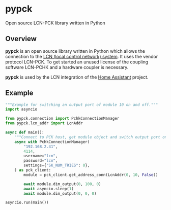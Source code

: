 # pypck

Open source LCN-PCK library written in Python

## Overview

**pypck** is an open source library written in Python which allows the connection to the [LCN (local control network) system](https://www.lcn.eu). It uses the vendor protocol LCN-PCK.
To get started an unused license of the coupling software LCN-PCHK and a hardware coupler is necessary.

**pypck** is used by the LCN integration of the [Home Assistant](https://home-assistant.io/) project.

## Example

```python
"""Example for switching an output port of module 10 on and off."""
import asyncio

from pypck.connection import PchkConnectionManager
from pypck.lcn_addr import LcnAddr

async def main():
    """Connect to PCK host, get module object and switch output port on and off."""
    async with PchkConnectionManager(
        "192.168.2.41",
        4114,
        username="lcn",
        password="lcn",
        settings={"SK_NUM_TRIES": 0},
    ) as pck_client:
        module = pck_client.get_address_conn(LcnAddr(0, 10, False))

        await module.dim_output(0, 100, 0)
        await asyncio.sleep(1)
        await module.dim_output(0, 0, 0)

asyncio.run(main())
```
